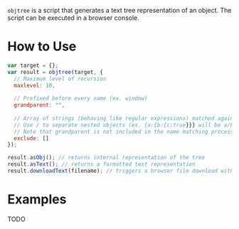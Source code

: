 `objtree` is a script that generates a text tree representation of an object. The script can be executed in a browser console.

# How to Use

```js
var target = {};
var result = objtree(target, {
  // Maximum level of recursion
  maxlevel: 10,
  
  // Prefixed before every name (ex. window)
  grandparent: "",
  
  // Array of strings (behaving like regular expressions) matched against names to exclude
  // Use / to separate nested objects (ex. {a:{b:{c:true}}} will be a/b/c)
  // Note that grandparent is not included in the name matching process
  exclude: []
});

result.asObj(); // returns internal representation of the tree
result.asText(); // returns a formatted text representation
result.downloadText(filename); // triggers a browser file download with the formatted text
```

# Examples

TODO
